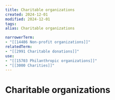 ```yaml
---
title: Charitable organizations
created: 2024-12-01
modified: 2024-12-01
tags: 
alias: Charitable organizations

narrowerTerm:
- "[[14486 Non-profit organizations]]"
relatedTerm:
- "[[2991 Charitable donations]]"
use:
- "[[15703 Philanthropic organizations]]"
- "[[3000 Charities]]"
---
```

# Charitable organizations
